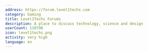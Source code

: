 ```yaml
---
address: https://forum.level1techs.com
category: Gaming
title: Level1Techs Forums
description: A place to discuss technology, science and design
userCount: 110798
icon: level1techs.png
activity: very high
language: en
---
```


